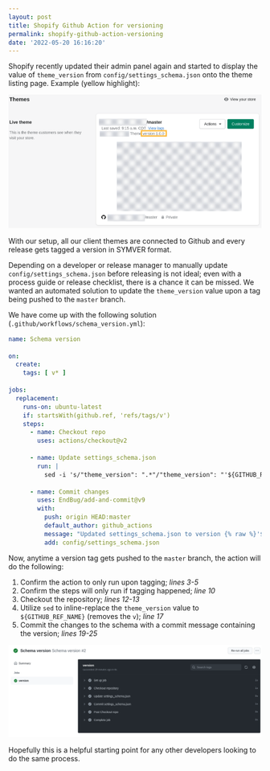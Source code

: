 ```yaml
---
layout: post
title: Shopify Github Action for versioning
permalink: shopify-github-action-versioning
date: '2022-05-20 16:16:20'
---
```


Shopify recently updated their admin panel again and started to display the value of `theme_version` from `config/settings_schema.json` onto the theme listing page. Example (yellow highlight):

[![Shopify theme version example](/assets/images/2022/05/shopify-versioning.png)](/assets/images/2022/05/shopify-versioning.png)

With our setup, all our client themes are connected to Github and every release gets tagged a version in SYMVER format.

Depending on a developer or release manager to manually update `config/settings_schema.json` before releasing is not ideal; even with a process guide or release checklist, there is a chance it can be missed. We wanted an automated solution to update the `theme_version` value upon a tag being pushed to the `master` branch.

We have come up with the following solution (`.github/workflows/schema_version.yml`):

```yaml
name: Schema version

on:
  create:
    tags: [ v* ]

jobs:
  replacement:
    runs-on: ubuntu-latest
    if: startsWith(github.ref, 'refs/tags/v')
    steps:
      - name: Checkout repo
        uses: actions/checkout@v2

      - name: Update settings_schema.json
        run: |
          sed -i 's/"theme_version": ".*"/"theme_version": "'${GITHUB_REF_NAME:1}'"/g' config/settings_schema.json

      - name: Commit changes
        uses: EndBug/add-and-commit@v9
        with:
          push: origin HEAD:master
          default_author: github_actions
          message: "Updated settings_schema.json to version {% raw %}'${{ github.ref_name }}'{% endraw %}"
          add: config/settings_schema.json
```

Now, anytime a version tag gets pushed to the `master` branch, the action will do the following:

1. Confirm the action to only run upon tagging; *lines 3-5*
2. Confirm the steps will only run if tagging happened; *line 10*
3. Checkout the repository; *lines 12-13*
4. Utilize `sed` to inline-replace the `theme_version` value to `${GITHUB_REF_NAME}` (removes the `v`); *line 17*
5. Commit the changes to the schema with a commit message containing the version; *lines 19-25*

[![Shopify theme version output example](/assets/images/2022/05/shopify-versioning-github.png)](/assets/images/2022/05/shopify-versioning-github.png)

Hopefully this is a helpful starting point for any other developers looking to do the same process.
